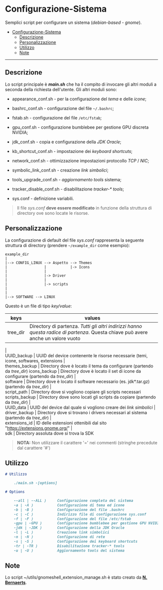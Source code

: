 # Configurazione-Sistema

Semplici script per configurare un sistema (*debian-based* - *gnome*).

- [Configurazione-Sistema](#configurazione-sistema)
    - [Descrizione](#descrizione)
    - [Personalizzazione](#personalizzazione)
    - [Utilizzo](#utilizzo)
    - [Note](#note)

------

## Descrizione
Lo script principale è **_main.sh_** che ha il compito di invocare gli altri moduli a seconda della richiesta dell'utente.
Gli altri moduli sono:

- appearance_conf.sh - per la configurazione del *tema* e delle *icone*;
- bashrc_conf.sh - configurazione del file `~/.bashrc`;
- fstab.sh - configurazione del file `/etc/fstab`;
- gpu_conf.sh - configurazione bumblebee per gestione GPU discreta NVIDIA;
- jdk_conf.sh - copia e configurazione della *JDK Oracle*;
- kb_shortcut_conf.sh - impostazione dei *keyboard shortcuts*;
- network_conf.sh - ottimizzazione impostazioni protocollo *TCP* / *NIC*;
- symbolic_link_conf.sh - creazione *link simbolici*;
- tools_upgrade_conf.sh - *aggiornamento tools* sistema;
- tracker_disable_conf.sh - disabilitazione _tracker-* tools_;

- sys.conf - definizione variabili.

> Il file *sys.conf* **deve essere modificato** in funzione della struttura di directory ove sono locate le risorse.



## Personalizzazione
La configurazione di default del file *sys.conf* rappresenta la seguente struttura di directory (prendere `~/example_dir` come esempio):

    example_dir
    |
    |--> CONFIG_LINUX --> Aspetto --> Themes
    |                 |           |-> Icons
    |                 |
    |                 |-> Driver
    |                 |
    |                 |-> scripts
    |
    |
    |--> SOFTWARE --> LINUX

Questo è un file di tipo *key/value*:

keys | values
--- | ---
tree_dir | Directory di partenza. *Tutti gli altri indirizzi hanno questa radice di partenza*. Questa chiave può avere anche un valore vuoto
   |   
UUID_backup | UUID del device contenente le risorse necessarie (temi, icone, softwares, extensions
   |   
themes_backup | Directory dove è locato il tema da configurare (partendo da *tree_dir*)
icons_backup | Directory dove è locato il set di icone da configurare (partendo da *tree_dir*)
   |   
software | Directory dove è locato il software necessario (es. jdk*.tar.gz) (partendo da *tree_dir*)
   |   
script_path | Directory dove si vogliono copiare gli scripts necessari
scripts_backup | Directory dove sono locati gli scripts da copiare (partendo da *tree_dir*)
   |   
UUID_data | UUID del device dal quale si vogliono creare dei *link simbolici*
   |   
driver_backup | Directory dove si trovano i drivers necessari al sistema (partendo da *tree_dir*)
   |   
extensions_id | ID delle estensioni ottenibili dal sito "https://extensions.gnome.org/"
   |   
sdk | Directory assoluta dove si trova la SDK


> **NOTA:** Non utilizzare il carattere '=' nei commenti (stringhe precedute dal carattere '#')




## Utilizzo

```markdown
# Utilizzo

    ./main.sh -[options]

# Options

    --all | --ALL )     Configurazione completa del sistema
    -a | -A )           Configurazione di tema ed icone
    -b | -B )           Configurazione del file .bashrc
    -c | -C )           Indirizzo file di configurazione sys.conf
    -f | -F )           Configurazione del file /etc/fstab
    -gpu | -GPU )       Configurazione bumblebee per gestione GPU NVIDIA
    -jdk | -JDK )       Configurazione della JDK Oracle
    -l | -L )           Creazione link simbolici
    -n | -N )           Configurazione di rete
    -s | -S )           Configurazione dei keyboard shortcuts
    -tr | -TR )         Disabilitazione tracker-* tools
    -u | -U )           Aggiornamento tools del sistema

```



## Note

Lo script ~/utils/gnomeshell_extension_manage.sh è stato creato da [**N. Bernaerts**](https://github.com/NicolasBernaerts/ubuntu-scripts/blob/master/ubuntugnome/gnomeshell-extension-manage).

